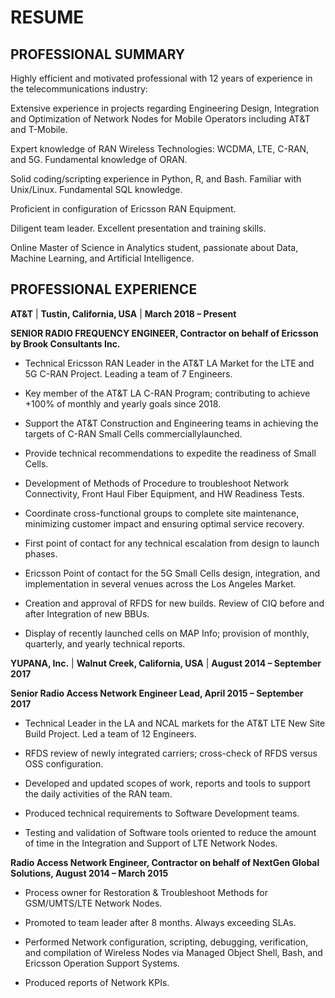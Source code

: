 # RESUME

## PROFESSIONAL SUMMARY

Highly efficient and motivated professional with 12 years of experience in the telecommunications industry:

Extensive experience in projects regarding Engineering Design, Integration and Optimization of Network Nodes for Mobile Operators including AT&T and T-Mobile.

Expert knowledge of RAN Wireless Technologies: WCDMA, LTE, C-RAN, and 5G. Fundamental knowledge of ORAN.

Solid coding/scripting experience in Python, R, and Bash. Familiar with Unix/Linux. Fundamental SQL knowledge. 

Proficient in configuration of Ericsson RAN Equipment.

Diligent team leader. Excellent presentation and training skills. 

Online Master of Science in Analytics student, passionate about Data, Machine Learning, and Artificial Intelligence.



## PROFESSIONAL EXPERIENCE


**AT&T** | **Tustin, California, USA** | **March 2018 – Present**

**SENIOR RADIO FREQUENCY ENGINEER, Contractor on behalf of Ericsson by Brook Consultants Inc.**



- Technical Ericsson RAN Leader in the AT&T LA Market for the LTE and 5G C-RAN Project. Leading a team of 7 Engineers.

- Key member of the AT&T LA C-RAN Program; contributing to achieve +100% of monthly and yearly goals since 2018.

- Support the AT&T Construction and Engineering teams in achieving the targets of C-RAN Small Cells commerciallylaunched.

- Provide technical recommendations to expedite the readiness of Small Cells. 

- Development of Methods of Procedure to troubleshoot Network Connectivity, Front Haul Fiber Equipment, and HW Readiness Tests.

- Coordinate cross-functional groups to complete site maintenance, minimizing customer impact and ensuring optimal service recovery.

- First point of contact for any technical escalation from design to launch phases. 

- Ericsson Point of contact for the 5G Small Cells design, integration, and implementation in several venues across the Los Angeles Market.

- Creation and approval of RFDS for new builds. Review of CIQ before and after Integration of new BBUs.

- Display of recently launched cells on MAP Info; provision of monthly, quarterly, and yearly technical reports.



**YUPANA, Inc.** | **Walnut Creek, California, USA** | **August 2014 – September 2017**

**Senior Radio Access Network Engineer Lead, April 2015 – September 2017**

- Technical Leader in the LA and NCAL markets for the AT&T LTE New Site Build Project. Led a team of 12 Engineers.

- RFDS review of newly integrated carriers; cross-check of RFDS versus OSS configuration.

- Developed and updated scopes of work, reports and tools to support the daily activities of the RAN team.

- Produced technical requirements to Software Development teams. 

- Testing and validation of Software tools oriented to reduce the amount of time in the Integration and Support of LTE Network Nodes.


**Radio Access Network Engineer, Contractor on behalf of NextGen Global Solutions, August 2014 – March 2015**

- Process owner for Restoration & Troubleshoot Methods for GSM/UMTS/LTE Network Nodes.

- Promoted to team leader after 8 months. Always exceeding SLAs.

- Performed Network configuration, scripting, debugging, verification, and compilation of Wireless Nodes via Managed Object Shell, Bash, and Ericsson Operation Support Systems. 

- Produced reports of Network KPIs.

